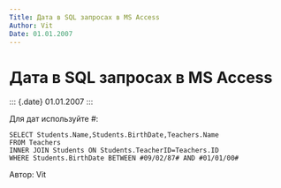 ```yaml
---
Title: Дата в SQL запросах в MS Access
Author: Vit
Date: 01.01.2007
---
```



Дата в SQL запросах в MS Access
===============================

::: {.date}
01.01.2007
:::

Для дат используйте #:

    SELECT Students.Name,Students.BirthDate,Teachers.Name 
    FROM Teachers 
    INNER JOIN Students ON Students.TeacherID=Teachers.ID 
    WHERE Students.BirthDate BETWEEN #09/02/87# AND #01/01/00#

Автор: Vit
